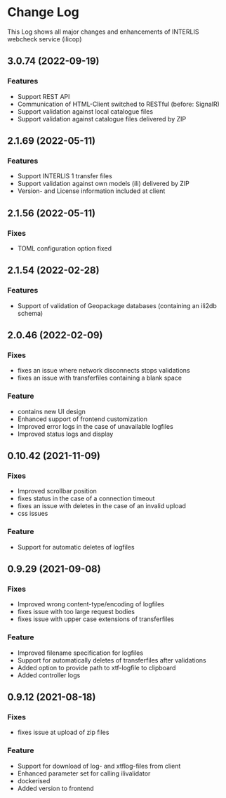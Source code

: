 # Change Log

This Log shows all major changes and enhancements of INTERLIS webcheck service (ilicop)

## 3.0.74 (2022-09-19)

### Features

- Support REST API
- Communication of HTML-Client switched to RESTful (before: SignalR)
- Support validation against local catalogue files
- Support validation against catalogue files delivered by ZIP

## 2.1.69 (2022-05-11)

### Features

- Support INTERLIS 1 transfer files
- Support validation against own models (ili) delivered by ZIP
- Version- and License information included at client

## 2.1.56 (2022-05-11)

### Fixes

- TOML configuration option fixed

## 2.1.54 (2022-02-28)

### Features

- Support of validation of Geopackage databases (containing an ili2db schema)

## 2.0.46 (2022-02-09)

### Fixes

- fixes an issue where network disconnects stops validations
- fixes an issue with transferfiles containing a blank space

### Feature

- contains new UI design
- Enhanced support of frontend customization
- Improved error logs in the case of unavailable logfiles
- Improved status logs and display

## 0.10.42 (2021-11-09)

### Fixes

- Improved scrollbar position
- fixes status in the case of a connection timeout
- fixes an issue with deletes in the case of an invalid upload
- css issues

### Feature

- Support for automatic deletes of logfiles

## 0.9.29 (2021-09-08)

### Fixes

- Improved wrong content-type/encoding of logfiles
- fixes issue with too large request bodies
- fixes issue with upper case extensions of transferfiles

### Feature

- Improved filename specification for logfiles
- Support for automatically deletes of transferfiles after validations
- Added option to provide path to xtf-logfile to clipboard
- Added controller logs

## 0.9.12 (2021-08-18)

### Fixes

- fixes issue at upload of zip files

### Feature

- Support for download of log- and xtflog-files from client
- Enhanced parameter set for calling ilivalidator
- dockerised
- Added version to frontend
